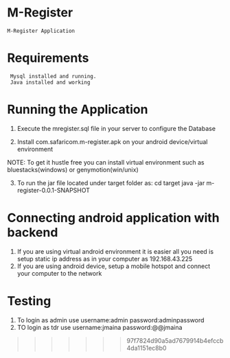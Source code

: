 # M-Register

    M-Register Application

# Requirements
     Mysql installed and running.
     Java installed and working

# Running the Application

 1. Execute the mregister.sql file in your server to configure the Database

 2. Install com.safaricom.m-register.apk on your android device/virtual environment

 NOTE: To get it hustle free you can install virtual environment such as bluestacks(windows) or genymotion(win/unix)

 3. To run the jar file located under target folder as:
	cd target
	java -jar m-register-0.0.1-SNAPSHOT

# Connecting android application with backend
1. If you are using virtual android environment it is easier all you need is setup static ip address as in your computer as
	192.168.43.225
2. If you are using android device, setup a mobile hotspot and connect your computer to the network
	

# Testing 
1. To login as admin use 
	username:admin
	password:adminpassword
2. TO login as tdr use
	username:jmaina
	password:@@jmaina
>>>>>>> 97f7824d90a5ad7679914b4efccb4da1151ec8b0
